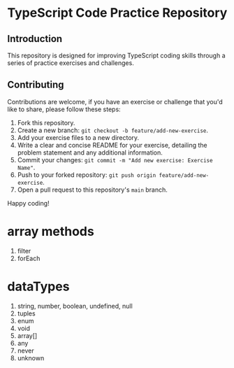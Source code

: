 # TypeScript Code Practice Repository

## Introduction

This repository is designed for improving TypeScript coding skills through a series of practice exercises and challenges.

## Contributing

Contributions are welcome, if you have an exercise or challenge that you'd like to share, please follow these steps:

1. Fork this repository.
2. Create a new branch: `git checkout -b feature/add-new-exercise`.
3. Add your exercise files to a new directory.
4. Write a clear and concise README for your exercise, detailing the problem statement and any additional information.
5. Commit your changes: `git commit -m "Add new exercise: Exercise Name"`.
6. Push to your forked repository: `git push origin feature/add-new-exercise`.
7. Open a pull request to this repository's `main` branch. 

Happy coding!

# array methods
1. filter
2. forEach


# dataTypes
1. string, number, boolean, undefined, null
2. tuples
3. enum
4. void
5. array[]
6. any
7. never
8. unknown

